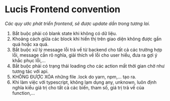 # Lucis Frontend convention  
*Các quy ước phát triển frontend, sẽ được update dần trong tương lai.*  
1. Bắt buộc phải có blank state khi không có dữ liệu.
2. Khoảng cách giữa các block khi hiển thị trên giao diện không được gần quá hoặc xa quá.
3. Bắt buộc xử lý message lỗi trả về từ backend cho tất cả các trường hợp lỗi, message cần rõ nghĩa, giải thích về lỗi cho user hiểu, đưa ra gợi ý khắc phục lỗi,...
4. Bắt buộc phải có trạng thái loading cho các action mất thời gian chờ như tương tác với api.
5. KHÔNG ĐƯỢC XÓA những file .lock do yarn, npm,... tạo ra.
6. Khi làm việc với typescript, không lạm dụng any, unknown, luôn định nghĩa kiểu giá trị cho tất cả các biến, tham số, giá trị trả về của function,...